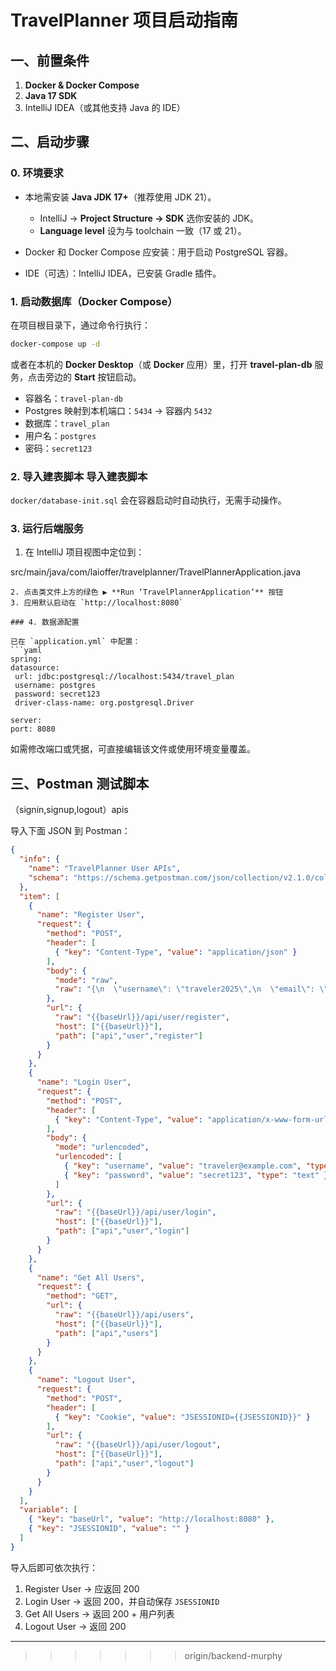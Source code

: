 
# TravelPlanner 项目启动指南

## 一、前置条件

1. **Docker & Docker Compose**
2. **Java 17 SDK**
3. IntelliJ IDEA（或其他支持 Java 的 IDE）

## 二、启动步骤

### 0. 环境要求

* 本地需安装 **Java JDK 17+**（推荐使用 JDK 21）。

    * IntelliJ -> **Project Structure → SDK** 选你安装的 JDK。
    * **Language level** 设为与 toolchain 一致（17 或 21）。
* Docker 和 Docker Compose 应安装：用于启动 PostgreSQL 容器。
* IDE（可选）：IntelliJ IDEA，已安装 Gradle 插件。

### 1. 启动数据库（Docker Compose）

在项目根目录下，通过命令行执行：

```bash
docker-compose up -d
```

或者在本机的 **Docker Desktop**（或 **Docker** 应用）里，打开 **travel-plan-db** 服务，点击旁边的 **Start** 按钮启动。

* 容器名：`travel-plan-db`
* Postgres 映射到本机端口：`5434` → 容器内 `5432`
* 数据库：`travel_plan`
* 用户名：`postgres`
* 密码：`secret123`

### 2. 导入建表脚本 导入建表脚本

`docker/database-init.sql` 会在容器启动时自动执行，无需手动操作。

### 3. 运行后端服务

1. 在 IntelliJ 项目视图中定位到：


src/main/java/com/laioffer/travelplanner/TravelPlannerApplication.java

````
2. 点击类文件上方的绿色 ▶️ **Run ‘TravelPlannerApplication’** 按钮
3. 应用默认启动在 `http://localhost:8080`

### 4. 数据源配置

已在 `application.yml` 中配置：
```yaml
spring:
datasource:
 url: jdbc:postgresql://localhost:5434/travel_plan
 username: postgres
 password: secret123
 driver-class-name: org.postgresql.Driver

server:
port: 8080
````

如需修改端口或凭据，可直接编辑该文件或使用环境变量覆盖。

## 三、Postman 测试脚本
（signin,signup,logout）apis

导入下面 JSON 到 Postman：

```json
{
  "info": {
    "name": "TravelPlanner User APIs",
    "schema": "https://schema.getpostman.com/json/collection/v2.1.0/collection.json"
  },
  "item": [
    {
      "name": "Register User",
      "request": {
        "method": "POST",
        "header": [
          { "key": "Content-Type", "value": "application/json" }
        ],
        "body": {
          "mode": "raw",
          "raw": "{\n  \"username\": \"traveler2025\",\n  \"email\": \"traveler@example.com\",\n  \"password\": \"secret123\"\n}"
        },
        "url": {
          "raw": "{{baseUrl}}/api/user/register",
          "host": ["{{baseUrl}}"],
          "path": ["api","user","register"]
        }
      }
    },
    {
      "name": "Login User",
      "request": {
        "method": "POST",
        "header": [
          { "key": "Content-Type", "value": "application/x-www-form-urlencoded" }
        ],
        "body": {
          "mode": "urlencoded",
          "urlencoded": [
            { "key": "username", "value": "traveler@example.com", "type": "text" },
            { "key": "password", "value": "secret123", "type": "text" }
          ]
        },
        "url": {
          "raw": "{{baseUrl}}/api/user/login",
          "host": ["{{baseUrl}}"],
          "path": ["api","user","login"]
        }
      }
    },
    {
      "name": "Get All Users",
      "request": {
        "method": "GET",
        "url": {
          "raw": "{{baseUrl}}/api/users",
          "host": ["{{baseUrl}}"],
          "path": ["api","users"]
        }
      }
    },
    {
      "name": "Logout User",
      "request": {
        "method": "POST",
        "header": [
          { "key": "Cookie", "value": "JSESSIONID={{JSESSIONID}}" }
        ],
        "url": {
          "raw": "{{baseUrl}}/api/user/logout",
          "host": ["{{baseUrl}}"],
          "path": ["api","user","logout"]
        }
      }
    }
  ],
  "variable": [
    { "key": "baseUrl", "value": "http://localhost:8080" },
    { "key": "JSESSIONID", "value": "" }
  ]
}
```

导入后即可依次执行：

1. Register User  → 应返回 200
2. Login User     → 返回 200，并自动保存 `JSESSIONID`
3. Get All Users  → 返回 200 + 用户列表
4. Logout User    → 返回 200

---

>>>>>>> origin/backend-murphy
